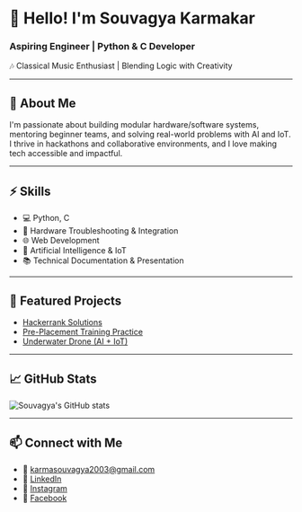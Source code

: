 # 👋 Hello! I'm Souvagya Karmakar

### Aspiring Engineer | Python & C Developer  
🎶 Classical Music Enthusiast | Blending Logic with Creativity

---

## 🧠 About Me
I'm passionate about building modular hardware/software systems, mentoring beginner teams, and solving real-world problems with AI and IoT. I thrive in hackathons and collaborative environments, and I love making tech accessible and impactful.

---

## ⚡ Skills
- 💻 Python, C
- 🔧 Hardware Troubleshooting & Integration
- 🌐 Web Development
- 🤖 Artificial Intelligence & IoT
- 📚 Technical Documentation & Presentation

---

## 🚀 Featured Projects
- [Hackerrank Solutions](https://github.com/Souvagya-K/Hackerrank-solutions)
- [Pre-Placement Training Practice](https://github.com/Souvagya-K/Pre-Placement-Training-Practice)
- [Underwater Drone (AI + IoT)](https://github.com/yourprojectlink)

---

## 📈 GitHub Stats
![Souvagya's GitHub stats](https://github-readme-stats.vercel.app/api?username=Souvagya-K&show_icons=true&theme=radical)

---

## 📫 Connect with Me
- 📧 karmasouvagya2003@gmail.com  
- 💼 [LinkedIn](https://linkedin.com/in/souvagya-karmakar-0b2a29245)  
- 📸 [Instagram](https://instagram.com/souvagya_03)  
- 👥 [Facebook](https://facebook.com/profile.php?id=100087243093715)
